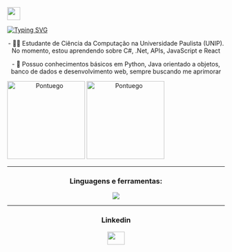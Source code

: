 <img align="center" src="https://raw.githubusercontent.com/kaueMarques/kaueMarques/master/hi.gif" height="30px">

[![Typing SVG](https://readme-typing-svg.demolab.com/?font=Fira+Code&pause=1000&color=8200DB&width=435&lines=Olá!+Muito+prazer+😁;Me+chamo+João+Augusto+👌)](https://git.io/typing-svg)

<p align="center">- 👨‍💻 Estudante de Ciência da Computação na Universidade Paulista (UNIP). No momento, estou aprendendo sobre C#, .Net, APIs, JavaScript e React</p>
<p align="center">- 🌱 Possuo conhecimentos básicos em Python, Java orientado a objetos, banco de dados e desenvolvimento web, sempre buscando me aprimorar</p>


<div style="display: inline-block;" align="center">
  <img height="180em" src="https://github-readme-stats.vercel.app/api?username=Pontuego&show_icons=true&theme=midnight-purple" alt="Pontuego" />
  <img height="180em" src="https://github-readme-stats.vercel.app/api/top-langs?username=Pontuego&show_icons=true&locale=en&layout=compact&theme=midnight-purple" alt="Pontuego" />
</div>

<hr align="center"/>
<h3 align="center">Linguagens e ferramentas:</h3>
<p align="center">
  <a href="https://skillicons.dev">
    <img align="center" src="https://skillicons.dev/icons?i=git,mysql,cs,css,html,java,js,py," />
  </a>
</p>

<hr/>
<h3 align="center">Linkedin</h3>
<p align="center">
<a href="https://www.linkedin.com/in/jo%C3%A3o-augusto-cardoso-dos-reis-da-silva-493552357/"><img align="center" src="https://raw.githubusercontent.com/rahuldkjain/github-profile-readme-generator/master/src/images/icons/Social/linked-in-alt.svg" height="30" width="40" /></a>
</p>
